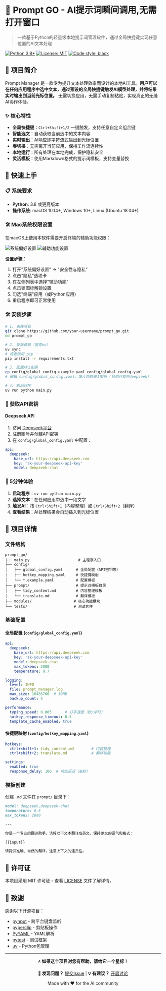 # 🚀 Prompt GO - AI提示词瞬间调用,无需打开窗口

> 一款基于Python的轻量级本地提示词管理软件，通过全局快捷键实现任意位置的AI文本处理

[![Python 3.8+](https://img.shields.io/badge/python-3.8+-blue.svg)](https://www.python.org/downloads/)
[![License: MIT](https://img.shields.io/badge/License-MIT-yellow.svg)](https://opensource.org/licenses/MIT)
[![Code style: black](https://img.shields.io/badge/code%20style-black-000000.svg)](https://github.com/psf/black)

## 📖 项目简介

Prompt Manager 是一款专为提升文本处理效率而设计的本地AI工具。**用户可以在任何应用程序中选中文本，通过预设的全局快捷键触发AI模型处理，并将结果实时输出到当前光标位置。** 无需切换应用，无需手动复制粘贴，实现真正的无缝AI协作体验。

### ✨ 核心特性

- **全局快捷键**：`Ctrl+Shift+1/2` 一键触发，支持任意自定义组合键
- **智能选文**：自动获取当前选中的文本内容
- **实时输出**：AI响应逐字符流式输出到光标位置
- **零切换**：无需离开当前应用，保持工作流连续性
- **本地运行**：所有处理在本地完成，保护隐私安全
- **灵活模板**：使用Markdown格式的提示词模板，支持变量替换

## 🚀 快速上手

### 📋 系统要求
- **Python**: 3.8 或更高版本
- **操作系统**: macOS 10.14+, Windows 10+, Linux (Ubuntu 18.04+)

### 🛠️ Mac系统权限设置

在macOS上使用本软件需要开启终端的辅助功能权限：

![系统偏好设置](docs/images/system_preferences.png)
![辅助功能设置](docs/images/accessibility_settings.png)

**设置步骤：**
1. 打开"系统偏好设置" → "安全性与隐私"
2. 点击"隐私"选项卡
3. 在左侧列表中选择"辅助功能"
4. 点击锁图标解锁设置
5. 勾选"终端"应用（或Python应用）
6. 重启程序即可正常使用


### 🛠️ 安装步骤 

```bash
# 1. 克隆项目
git clone https://github.com/your-username/prompt_go.git
cd prompt_go

# 2. 安装依赖（推荐uv）
uv sync
# 或者使用 pip
pip install -r requirements.txt

# 3. 配置API密钥
cp config/global_config.example.yaml config/global_config.yaml
# 编辑 config/global_config.yaml，填入你的API密钥 (目前只支持deepseek)

# 4. 启动程序
uv run python main.py
```

### 🔑 获取API密钥

#### Deepseek API
1. 访问 [Deepseek平台](https://platform.deepseek.com/)
2. 注册账号并创建API密钥
3. 在 `config/global_config.yaml` 中配置：

```yaml
api:
  deepseek:
    base_url: https://api.deepseek.com
    key: 'sk-your-deepseek-api-key'
    model: deepseek-chat
```

### 🎯 5分钟体验

1. **启动程序**：`uv run python main.py`
2. **选择文本**：在任何应用中选中一段文字
3. **触发AI**：按 `Ctrl+Shift+1`（内容整理）或 `Ctrl+Shift+2`（翻译）
4. **查看结果**：AI处理结果会自动插入到光标位置

## 📁 项目详情

### 文件结构

```
prompt_go/
├── main.py                      # 主程序入口
├── config/
│   ├── global_config.yaml      # 全局配置（API密钥等）
│   ├── hotkey_mapping.yaml     # 快捷键映射
│   └── *.example.yaml          # 配置模板
├── prompt/                     # 提示词模板目录
│   ├── tidy_content.md         # 内容整理模板
│   └── translate.md            # 翻译模板
├── modules/                   # 核心功能模块
└── tests/                     # 测试套件
```

### 基础配置

#### 全局配置 (`config/global_config.yaml`)

```yaml
api:
  deepseek:
    base_url: https://api.deepseek.com
    key: 'sk-your-deepseek-api-key'
    model: deepseek-chat
    max_tokens: 2000
    temperature: 0.7

logging:
  level: INFO
  file: prompt_manager.log
  max_size: 10485760  # 10MB
  backup_count: 5

performance:
  typing_speed: 0.005      # 打字速度（秒/字符）
  hotkey_response_timeout: 0.5
  template_cache_enabled: true
```

#### 快捷键映射 (`config/hotkey_mapping.yaml`)

```yaml
hotkeys:
  ctrl+shift+1: tidy_content.md        # 内容整理
  ctrl+shift+2: translate.md           # 翻译功能

settings:
  enabled: true
  response_delay: 100  # 响应延迟（毫秒）
```

### 模板创建

创建 `.md` 文件在 `prompt/` 目录下：

```markdown
model: deepseek,deepseek-chat
temperature: 0.3
max_tokens: 2000

---

你是一个专业的翻译助手。请将以下文本翻译成英文，保持原文的语气和格式：

{{input}}

请提供准确、自然的翻译，注意上下文的连贯性。
```


## 📄 许可证

本项目采用 MIT 许可证 - 查看 [LICENSE](LICENSE) 文件了解详情。

## 🙏 致谢

感谢以下开源项目：
- [pynput](https://github.com/moses-palmer/pynput) - 跨平台键盘监听
- [pyperclip](https://github.com/asweigart/pyperclip) - 剪贴板操作
- [PyYAML](https://github.com/yaml/pyyaml) - YAML解析
- [pytest](https://github.com/pytest-dev/pytest) - 测试框架
- [uv](https://github.com/astral-sh/uv) - Python包管理

---

<div align="center">

**⭐ 如果这个项目对您有帮助，请给它一个星标！**

**🐛 发现问题？** [提交Issue](https://github.com/astordu/prompt_go/issues) | **💡 有建议？** [开启讨论](https://github.com/astorduprompt_go/discussions)

Made with ❤️ for the AI community

</div>